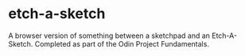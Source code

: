 # etch-a-sketch
A browser version of something between a sketchpad and an Etch-A-Sketch. Completed as part of the Odin Project Fundamentals.
